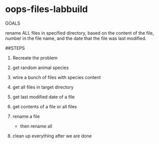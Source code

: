 # oops-files-labbuild

GOALS

rename ALL files in specified directory, based on the content of the file, number in the file name, and the date that the file was last modified.

##STEPS

1. Recreate the problem
  1. get random animal species
  1. wtire a bunch of files with species content

1.  get all files in target directory

1. get last modified date of a file

1. get  contents of a file or all files

1. rename a file
    - then rename all

1. clean up everything after we are done